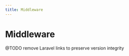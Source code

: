 ```yaml
---
title: Middleware
---
```


# Middleware

<div class="documentation__toc"></div>

@TODO remove Laravel links to preserve version integrity
